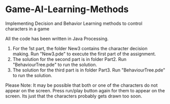 # Game-AI-Learning-Methods
Implementing Decision and Behavior Learning methods to control characters in a game

All the code has been written in Java Processing.

1. For the 1st part, the folder New3 contains the character decision making. Run "New3.pde" to execute the first part of the assignment.
2. The solution for the second part is in folder Part2. Run "BehaviourTree.pde" to run the solution.
3. The solution for the third part is in folder Part3. Run "BehaviourTree.pde" to run the solution.

Please Note: It may be possible that both or one of the characters do not appear on the screen. 
Press run/play button again for them to appear on the screen. Its just that the characters probably gets drawn too soon.
